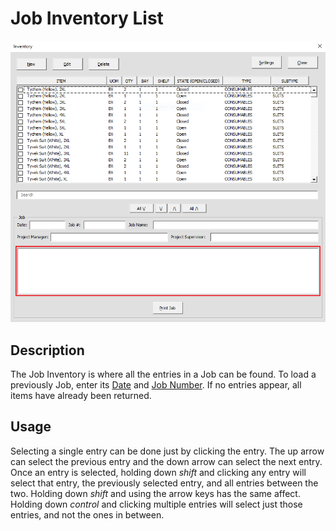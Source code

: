 # Job Inventory List

![Alt text](/images/image23.png "Job Inventory List")

## Description

The Job Inventory is where all the entries in a Job can be found. To load a previously Job, enter its [Date](24_date.md) and [Job Number](25_job_number.md). If no entries appear, all items have already been returned.

## Usage

Selecting a single entry can be done just by clicking the entry. The up arrow can select the previous entry and the down arrow can select the next entry. Once an entry is selected, holding down *shift* and clicking any entry will select that entry, the previously selected entry, and all entries between the two. Holding down *shift* and using the arrow keys has the same affect. Holding down *control* and clicking multiple entries will select just those entries, and not the ones in between.
